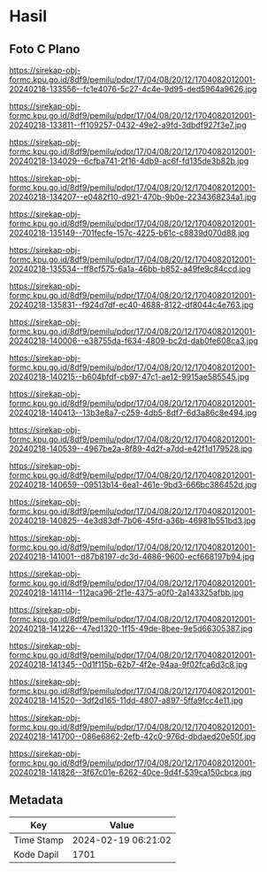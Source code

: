 # Hasil

## Foto C Plano

https://sirekap-obj-formc.kpu.go.id/8df9/pemilu/pdpr/17/04/08/20/12/1704082012001-20240218-133556--fc1e4076-5c27-4c4e-9d95-ded5964a9626.jpg

https://sirekap-obj-formc.kpu.go.id/8df9/pemilu/pdpr/17/04/08/20/12/1704082012001-20240218-133811--ff109257-0432-49e2-a9fd-3dbdf927f3e7.jpg

https://sirekap-obj-formc.kpu.go.id/8df9/pemilu/pdpr/17/04/08/20/12/1704082012001-20240218-134029--6cfba741-2f16-4db9-ac6f-fd135de3b82b.jpg

https://sirekap-obj-formc.kpu.go.id/8df9/pemilu/pdpr/17/04/08/20/12/1704082012001-20240218-134207--e0482f10-d921-470b-9b0e-2234368234a1.jpg

https://sirekap-obj-formc.kpu.go.id/8df9/pemilu/pdpr/17/04/08/20/12/1704082012001-20240218-135149--701fecfe-157c-4225-b61c-c8839d070d88.jpg

https://sirekap-obj-formc.kpu.go.id/8df9/pemilu/pdpr/17/04/08/20/12/1704082012001-20240218-135534--ff8cf575-6a1a-46bb-b852-a49fe9c84ccd.jpg

https://sirekap-obj-formc.kpu.go.id/8df9/pemilu/pdpr/17/04/08/20/12/1704082012001-20240218-135831--f924d7df-ec40-4688-8122-df8044c4e763.jpg

https://sirekap-obj-formc.kpu.go.id/8df9/pemilu/pdpr/17/04/08/20/12/1704082012001-20240218-140006--e38755da-f634-4809-bc2d-dab0fe608ca3.jpg

https://sirekap-obj-formc.kpu.go.id/8df9/pemilu/pdpr/17/04/08/20/12/1704082012001-20240218-140215--b604bfdf-cb97-47c1-ae12-9915ae585545.jpg

https://sirekap-obj-formc.kpu.go.id/8df9/pemilu/pdpr/17/04/08/20/12/1704082012001-20240218-140413--13b3e8a7-c259-4db5-8df7-6d3a86c8e494.jpg

https://sirekap-obj-formc.kpu.go.id/8df9/pemilu/pdpr/17/04/08/20/12/1704082012001-20240218-140539--4967be2a-8f89-4d2f-a7dd-e42f1d179528.jpg

https://sirekap-obj-formc.kpu.go.id/8df9/pemilu/pdpr/17/04/08/20/12/1704082012001-20240218-140659--09513b14-6ea1-461e-9bd3-666bc386452d.jpg

https://sirekap-obj-formc.kpu.go.id/8df9/pemilu/pdpr/17/04/08/20/12/1704082012001-20240218-140825--4e3d83df-7b06-45fd-a36b-46981b551bd3.jpg

https://sirekap-obj-formc.kpu.go.id/8df9/pemilu/pdpr/17/04/08/20/12/1704082012001-20240218-141001--d87b8197-dc3d-4686-9600-ecf668197b94.jpg

https://sirekap-obj-formc.kpu.go.id/8df9/pemilu/pdpr/17/04/08/20/12/1704082012001-20240218-141114--112aca96-2f1e-4375-a0f0-2a143325afbb.jpg

https://sirekap-obj-formc.kpu.go.id/8df9/pemilu/pdpr/17/04/08/20/12/1704082012001-20240218-141226--47ed1320-1f15-49de-8bee-9e5d66305387.jpg

https://sirekap-obj-formc.kpu.go.id/8df9/pemilu/pdpr/17/04/08/20/12/1704082012001-20240218-141345--0d1f115b-62b7-4f2e-94aa-9f02fca6d3c8.jpg

https://sirekap-obj-formc.kpu.go.id/8df9/pemilu/pdpr/17/04/08/20/12/1704082012001-20240218-141520--3df2d165-11dd-4807-a897-5ffa9fcc4e11.jpg

https://sirekap-obj-formc.kpu.go.id/8df9/pemilu/pdpr/17/04/08/20/12/1704082012001-20240218-141700--086e6862-2efb-42c0-976d-dbdaed20e50f.jpg

https://sirekap-obj-formc.kpu.go.id/8df9/pemilu/pdpr/17/04/08/20/12/1704082012001-20240218-141826--3f67c01e-6262-40ce-9d4f-539ca150cbca.jpg


## Metadata

| Key        | Value               |
| ---------- | ------------------- |
| Time Stamp | 2024-02-19 06:21:02 |
| Kode Dapil | 1701                |



